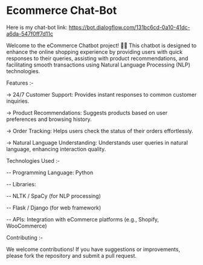 #  Ecommerce Chat-Bot 
Here is my chat-bot link: https://bot.dialogflow.com/131bc6cd-0a10-41dc-a6da-547f0ff7d11c

Welcome to the eCommerce Chatbot project! 🤖🛒 This chatbot is designed to enhance the online shopping experience by providing users with quick responses to their queries, assisting with product recommendations, and facilitating smooth transactions using Natural Language Processing (NLP) technologies.

Features :-

-> 24/7 Customer Support: Provides instant responses to common customer inquiries.

-> Product Recommendations: Suggests products based on user preferences and browsing history.

-> Order Tracking: Helps users check the status of their orders effortlessly.

-> Natural Language Understanding: Understands user queries in natural language, enhancing interaction quality.

Technologies Used :-

-- Programming Language: Python

-- Libraries:

-- NLTK / SpaCy (for NLP processing)

-- Flask / Django (for web framework)

-- APIs: Integration with eCommerce platforms (e.g., Shopify, WooCommerce)

Contributing :-

We welcome contributions! If you have suggestions or improvements, please fork the repository and submit a pull request.
